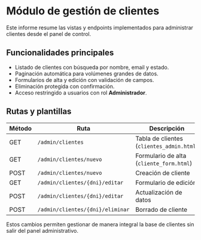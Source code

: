 # Módulo de gestión de clientes

Este informe resume las vistas y endpoints implementados para administrar clientes desde el panel de control.

## Funcionalidades principales

- Listado de clientes con búsqueda por nombre, email y estado.
- Paginación automática para volúmenes grandes de datos.
- Formularios de alta y edición con validación de campos.
- Eliminación protegida con confirmación.
- Acceso restringido a usuarios con rol **Administrador**.

## Rutas y plantillas

| Método | Ruta | Descripción |
|-------|------|-------------|
| GET | `/admin/clientes` | Tabla de clientes (`clientes_admin.html`) |
| GET | `/admin/clientes/nuevo` | Formulario de alta (`cliente_form.html`) |
| POST | `/admin/clientes/nuevo` | Creación de cliente |
| GET | `/admin/clientes/{dni}/editar` | Formulario de edición |
| POST | `/admin/clientes/{dni}/editar` | Actualización de datos |
| POST | `/admin/clientes/{dni}/eliminar` | Borrado de cliente |

Estos cambios permiten gestionar de manera integral la base de clientes sin salir del panel administrativo.

